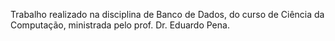 Trabalho realizado na disciplina de Banco de Dados, do curso de Ciência da Computação, ministrada pelo prof. Dr. Eduardo Pena.
